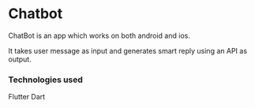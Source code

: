 # Chatbot

ChatBot is an app which works on both android and ios.

It takes user message as input and generates smart reply using an API as output.

### Technologies used

 Flutter 
 Dart

